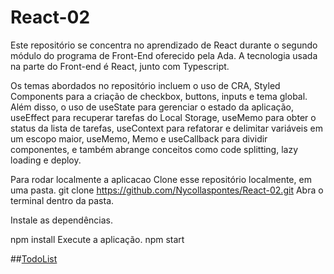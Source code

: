 # React-02

Este repositório se concentra no aprendizado de React durante o segundo módulo do programa de Front-End oferecido pela Ada. A tecnologia usada na parte do Front-end é React, junto com Typescript.

Os temas abordados no repositório incluem o uso de CRA, Styled Components para a criação de checkbox, buttons, inputs e tema global. Além disso, o uso de useState para gerenciar o estado da aplicação, useEffect para recuperar tarefas do Local Storage, useMemo para obter o status da lista de tarefas, useContext para refatorar e delimitar variáveis em um escopo maior, useMemo, Memo e useCallback para dividir componentes, e também abrange conceitos como code splitting, lazy loading e deploy.

Para rodar localmente a aplicacao 
Clone esse repositório localmente, em uma pasta.
  git clone https://github.com/Nycollaspontes/React-02.git
Abra o terminal dentro da pasta.

Instale as dependências.

  npm install
Execute a aplicação.
  npm start
  
  
  
  ##[TodoList](https://todo-ada-nycollaspontes.netlify.app/)
